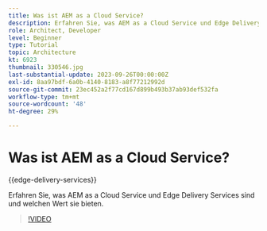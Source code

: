 ```yaml
---
title: Was ist AEM as a Cloud Service?
description: Erfahren Sie, was AEM as a Cloud Service und Edge Delivery Services sind und welchen Wert sie bieten.
role: Architect, Developer
level: Beginner
type: Tutorial
topic: Architecture
kt: 6923
thumbnail: 330546.jpg
last-substantial-update: 2023-09-26T00:00:00Z
exl-id: 8aa97bdf-6a0b-4140-8183-a8f77212992d
source-git-commit: 23ec452a2f77cd167d899b493b37ab93def532fa
workflow-type: tm+mt
source-wordcount: '48'
ht-degree: 29%

---
```


# Was ist AEM as a Cloud Service?

{{edge-delivery-services}}

Erfahren Sie, was AEM as a Cloud Service und Edge Delivery Services sind und welchen Wert sie bieten.

>[!VIDEO](https://video.tv.adobe.com/v/330546?quality=12&learn=on)
